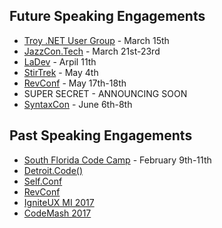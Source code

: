 ## Future Speaking Engagements
* [Troy .NET User Group]() - March 15th
* [JazzCon.Tech](http://jazzcon.tech/) - March 21st-23rd
* [LaDev](https://www.meetup.com/ladevmi/events/248204469/) - Arpil 11th
* [StirTrek](https://stirtrek.com/) - May 4th
* [RevConf](http://revolutionconf.com/) - May 17th-18th
* SUPER SECRET - ANNOUNCING SOON
* [SyntaxCon](https://2018.syntaxcon.com/) - June 6th-8th

## Past Speaking Engagements
* [South Florida Code Camp](http://www.fladotnet.com/codecamp/Home.aspx/Home.aspx) - February 9th-11th
* [Detroit.Code()](https://detroitcode.amegala.com/)
* [Self.Conf](http://selfconference.org/)
* [RevConf](http://revolutionconf.com/)
* [IgniteUX MI 2017](http://www.igniteuxmi.com/)
* [CodeMash 2017](http://www.codemash.org)
